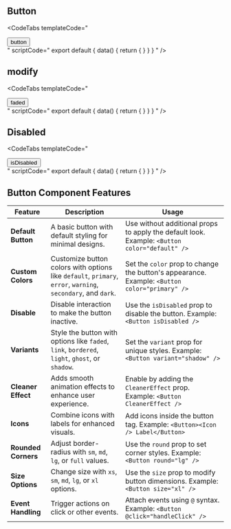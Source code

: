 ## Button

<CodeTabs
  templateCode="
<div class='  p-4 rounded-lg shadow-inner  flex justify-center items-center'>
     <Button buttonClass =' hover:bg-slate-600' >button</Button>
</div>
"
scriptCode="
export default {
data() {
    return {
    }
  }
}
"
/>

## modify

<CodeTabs
  templateCode="
<div class='grid grid-cols-1 gap-4'>
    <div class='p-4 rounded-lg shadow-inner flex justify-center items-center'>
<Button   buttonClass=' bg-indigo-700 hover:bg-indigo-600 ' > faded  </Button>
 </div>
</div>
"
scriptCode="
export default {
data() {
    return {
    }
  }
}
"
/>

## Disabled

<CodeTabs
  templateCode="
<div class='grid grid-cols-1 gap-4'>
    <div class='p-4 rounded-lg shadow-inner flex justify-center items-center'>
<Button isDisabled buttonClass='bg-indigo-700' > isDisabled  </Button>
 </div>
</div>
"
scriptCode="
export default {
data() {
    return {
    }
  }
}
"
/>

## Button Component Features

| **Feature**           | **Description**                                                                                   | **Usage**                                                                                     |
|-----------------------|---------------------------------------------------------------------------------------------------|-----------------------------------------------------------------------------------------------|
| **Default Button**     | A basic button with default styling for minimal designs.                                         | Use without additional props to apply the default look. Example: `<Button color="default" />` |
| **Custom Colors**      | Customize button colors with options like `default`, `primary`, `error`, `warning`, `secondary`, and `dark`. | Set the `color` prop to change the button's appearance. Example: `<Button color="primary" />` |
| **Disable**            | Disable interaction to make the button inactive.                                                 | Use the `isDisabled` prop to disable the button. Example: `<Button isDisabled />`            |
| **Variants**           | Style the button with options like `faded`, `link`, `bordered`, `light`, `ghost`, or `shadow`.    | Set the `variant` prop for unique styles. Example: `<Button variant="shadow" />`             |
| **Cleaner Effect**     | Adds smooth animation effects to enhance user experience.                                        | Enable by adding the `CleanerEffect` prop. Example: `<Button CleanerEffect />`               |
| **Icons**              | Combine icons with labels for enhanced visuals.                                                  | Add icons inside the button tag. Example: `<Button><Icon /> Label</Button>`                  |
| **Rounded Corners**    | Adjust border-radius with `sm`, `md`, `lg`, or `full` values.                                    | Use the `round` prop to set corner styles. Example: `<Button round="lg" />`                  |
| **Size Options**       | Change size with `xs`, `sm`, `md`, `lg`, or `xl` options.                                        | Use the `size` prop to modify button dimensions. Example: `<Button size="xl" />`             |
| **Event Handling**     | Trigger actions on click or other events.                                                        | Attach events using `@` syntax. Example: `<Button @click="handleClick" />`                   |
